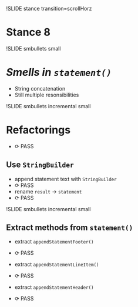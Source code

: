 !SLIDE stance transition=scrollHorz
# Stance 8

!SLIDE smbullets small

*Smells in `statement()`*
=========================
* String concatenation
* Still multiple resonsibilities

!SLIDE smbullets incremental small

Refactorings
============
* <span class="PASS">⟳ PASS</span>

Use `StringBuilder`
-------------------
* append statement text with `StringBuilder`
* <span class="PASS">⟳ PASS</span>
* rename `result` → `statement`
* <span class="PASS">⟳ PASS</span>

!SLIDE smbullets incremental small

Extract methods from `statement()`
----------------------------------
* extract `appendStatementFooter()`
* <span class="PASS">⟳ PASS</span>

* extract `appendStatementLineItem()`
* <span class="PASS">⟳ PASS</span>

* extract `appendStatementHeader()`
* <span class="PASS">⟳ PASS</span>
